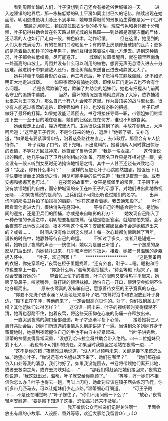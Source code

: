 　　看到周围忙碌的人们，叶子没想到自己还会有接近俗世城镇的一天。
　　进入边陲镇的地界后，那一栋栋低矮的砖土平房如同尘封已久的记忆，陆续出现在她面前。明明逃进绝境山脉还不到半年，她却觉得眼前的景象陌生得像是另一个世界般。
　　邪魔之月刚过，镇民度过缺衣少食的冬季后，理应气色和身体都十分糟糕，叶子记得共助会曾在冬天路过银光城的贫民窟——到处都是饿毙冻僵的尸体，还活着的人也如行尸走肉一般，神色麻木，动作迟缓。
　　但在这里，她见到的人们大都充满活力，有的在屋门口晾晒鱼干；有的攀上房顶修葺破损的瓦片；更多的是背着锄头和锤子的壮年男子，他们互相谈笑着往小镇北方走去。遇到这种情况，叶子都会拉低帽檐，尽可能避开。
　　城堡的位置很醒目，就在镇里西南角一处高高的山坡上。周围并没有什么可以利用的植物，想要无声无息潜入进去十分困难。藏进树干中躲避敌人还行，要让树爬起来送自己进去动静就太大了。
　　她并非善于隐匿身形的女巫，再三考虑后，叶子觉得与其躲躲藏藏，还不如光明正大地走进城堡。
　　如果夜莺没有骗她的话，即使从正门走进去也不会有什么问题。
　　若是夜莺欺骗了她，欺骗了共助会的姐妹们，她也有把握从门前两名守卫的追捕中逃脱。
　　当然，最坏的情况是夜莺彻底背叛了大家，依靠捕猎女巫来为王子效力，那么自己十有八九会死在这里。作为最顶尖的战斗型女巫，很少有人能逃过夜莺的追杀，即使强如哈卡拉，也没有必胜的把握。
　　叶子已经做好了最坏的打算。如果她没能活着回去，书卷将接任导师一职，带领姐妹们继续走下去——至于目的地在哪里，她们的归宿到底在何方，谁也不知道答案。
　　她缓缓走上山坡，靠近城堡大门。卫兵很快注意到了她，手放在剑柄上，大声呵斥道：“这里是王子行宫，不是你该来的地方，退后！”他顿了顿，又补充道，“如果是有要紧事情申告，沿着这条路往左直走，去市政厅。那里会有专人接待你。”
　　叶子深吸了口气，脱下兜帽。不出意料的，她看到两人同时露出惊讶的表情，不等对方回过神来，她直截了当地说道：“我是一名女巫。”
　　这句话说出的瞬间，她几乎做好了卫兵拔剑相向的准备。可两名卫兵只是互相对望一眼，完全没有一般人听到女巫时无法掩饰地憎恶之情。其中一人甚至还饶有兴致地问道：“女巫，你有什么事吗？”
　　这样的反应让叶子心跳陡然加剧，她强压下几乎快要喷薄而出的激动之情，用尽可能平静的语气说道：“我想见夜莺一面。或者安娜和娜娜瓦也可以。”
　　在夜莺的故事里，女巫是城堡里的常客，王子殿下并没有禁锢她们的自由，而守护城堡的亲卫在四王子的示意下，对她们进出此地熟视无睹……如果夜莺说的是真的，卫兵们就不可能没听说过她们的名字。
　　出声询问的那名卫兵拍了拍搭档的肩膀，“你在这里看着她，我去通知殿下。”
　　叶子眼看着他走进大门，很快消失在庭园中。
　　等待自己的到底会是什么，是姐妹间的迎接，还是卫兵们的围捕，亦或是来自暗影的利刃？
　　她发现自己陷入了一种奇怪的矛盾之中，明明想要相信夜莺，但越是临近答案，就越害怕失望。会不会夜莺在此地改头换面，根本不叫这个名字？安娜和娜娜瓦会不会是她编造出来的？或者……
　　时间从没有像此刻这么慢过！每一次心跳都仿佛跨越了百年，漫长的时光中，她静静等待自己的命运。
　　不知过了多久，或者只是短短一瞬，她听到了夜莺的声音——恍惚间，她以为是自己听错了。
　　一个熟悉的身影从门后出现，向她猛扑过来，几乎和声音同时抵达。接着，她被一具温暖的身躯拥入怀中。
　　“叶子，欢迎回家！”
　　*******************
　　“这是我备用的衣服，你先穿着吧，”夜莺在柜子里翻找着，“还有外套，鞋子……嗯，睡袍和浴巾也要拿上一套。”
　　“你急什么啊，”温蒂笑着摇摇头，“待会等殿下起来了，自然会安置好她的。”
　　望着忙上忙下的夜莺，叶子的眼睛又变得热乎乎起来，她吸了吸鼻子，咬紧嘴唇，将打转的眼泪抹掉。她怕自己一开口，眼泪便会抑制不住地夺眶而出。
　　原来夜莺真的没有骗自己，愿意善待女巫的王子竟真的存在。
　　“你要不先洗个热水澡？从营地赶来累坏了吧，”夜莺将浴巾和衣服放到叶子身边，“殿下正在午睡，等他醒来了，一定会很高兴见你的。对了，你们找到圣山了吗？其他姐妹们过得怎样？”
　　这句话一问出来，叶子的视线顿时变得模糊不清，她再也忍耐不住，抱着夜莺，将这些天压抑在心底的伤痛一齐释放出来。
　　一直哭到夜莺的胸口全部湿透，叶子才逐渐平复下心情。
　　接着她将三人离开共助会后，姐妹们所遭遇的事情从头到尾讲述了一遍。当讲到众多姐妹葬身于蛮荒地时，她感到夜莺握住自己的手也不由自主捏紧起来。
　　当叶子讲完后，温蒂的神情变得异常沉重，“没想到哈卡拉会将共助会带入绝路。四十二位姐妹只剩下七人……我也有不可推卸的责任。如果当时我能坚定地站在夜莺一边……”
　　“这不是你的错，”夜莺难过地说道，“没人可以预料未来，关键是接下来该怎么做。”她望向叶子，“你说还有六名姐妹活下来了，她们在哪里？”
　　“她们都在峡谷入口处等我的消息，我们约好了，如果我没能回去，书卷将带领她们离开此地，或者去极南之角，或许去海峡对面……”
　　“那我们得赶紧把她们接回来，”夜莺立刻说道，“我这就出发，温蒂，叶子就交给你照顾了。”
　　“等等，万一她们不相信你怎么办？叶子也得去一趟，再叫上闪电，她此刻应该在镇子西头练习飞行。你们多带几匹马去，可以让姐妹们少走点路。”温蒂细心叮嘱道。
　　“可王子殿下……不是还在睡觉吗？”叶子愣住了，“你们不用问他一下么？”
　　“放心，”夜莺轻声安慰道，“要是殿下知道了这事，恐怕高兴还来不及呢。”
　　——————————
　　我开微信公众号啦亲们记得关注啊^^
　　里面会放出有趣的小故事、人设图、番外等等，欢迎大家给我留言O(∩_∩)O